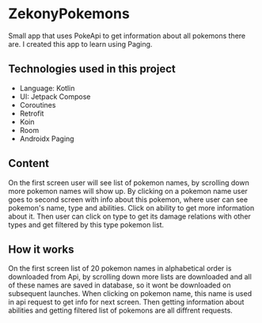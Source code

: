 # ZekonyPokemons
Small app that uses PokeApi to get information about all pokemons there are.
I created this app to learn using Paging.

## Technologies used in this project

- Language: Kotlin
- UI: Jetpack Compose
- Coroutines
- Retrofit
- Koin
- Room
- Androidx Paging

 ## Content

 On the first screen user will see list of pokemon names, by scrolling down more pokemon names will show up. 
 By clicking on a pokemon name user goes to second screen with info about this pokemon, where user can see pokemon's name, type and abilities. 
 Click on ability to get more information about it. Then user can click on type to get its damage relations with other types and get filtered by this type pokemon list.

 ## How it works

On the first screen list of 20 pokemon names in alphabetical order is downloaded from Api, by scrolling down more lists are downloaded and all of these names are saved in database, so it wont be downloaded on subsequent launches.
When clicking on pokemon name, this name is used in api request to get info for next screen. Then getting information about abilities and getting filtered list of pokemons are all diffrent requests.
